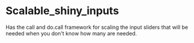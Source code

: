 Scalable_shiny_inputs
=====================

Has the call and do.call framework for scaling the input sliders that will be needed when you don't know how many are needed.
